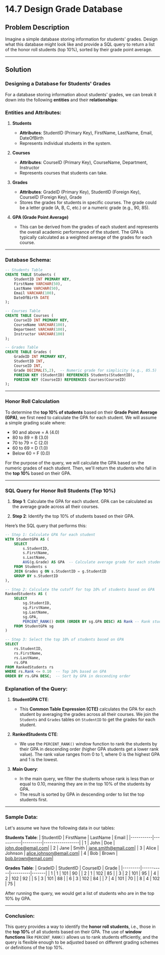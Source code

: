 # 14.7 Design Grade Database

## Problem Description
Imagine a simple database storing information for students' grades. Design what this database might look like and provide a SQL query to return a list of the honor roll students (top 10%), sorted by their grade point average.

---

## Solution

### **Designing a Database for Students' Grades**

For a database storing information about students' grades, we can break it down into the following **entities** and their **relationships**:

### **Entities and Attributes**:

1. **Students**
   - **Attributes**: StudentID (Primary Key), FirstName, LastName, Email, DateOfBirth
   - Represents individual students in the system.

2. **Courses**
   - **Attributes**: CourseID (Primary Key), CourseName, Department, Instructor
   - Represents courses that students can take.

3. **Grades**
   - **Attributes**: GradeID (Primary Key), StudentID (Foreign Key), CourseID (Foreign Key), Grade
   - Stores the grades for students in specific courses. The grade could be a letter grade (A, B, C, etc.) or a numeric grade (e.g., 90, 85).

4. **GPA (Grade Point Average)**
   - This can be derived from the grades of each student and represents the overall academic performance of the student. The GPA is typically calculated as a weighted average of the grades for each course.

---

### **Database Schema**:

```sql
-- Students Table
CREATE TABLE Students (
    StudentID INT PRIMARY KEY,
    FirstName VARCHAR(50),
    LastName VARCHAR(50),
    Email VARCHAR(100),
    DateOfBirth DATE
);

-- Courses Table
CREATE TABLE Courses (
    CourseID INT PRIMARY KEY,
    CourseName VARCHAR(100),
    Department VARCHAR(100),
    Instructor VARCHAR(100)
);

-- Grades Table
CREATE TABLE Grades (
    GradeID INT PRIMARY KEY,
    StudentID INT,
    CourseID INT,
    Grade DECIMAL(5,2),  -- Numeric grade for simplicity (e.g., 85.5)
    FOREIGN KEY (StudentID) REFERENCES Students(StudentID),
    FOREIGN KEY (CourseID) REFERENCES Courses(CourseID)
);
```

---

### **Honor Roll Calculation**

To determine the **top 10% of students** based on their **Grade Point Average (GPA)**, we first need to calculate the GPA for each student. We will assume a simple grading scale where:
- 90 and above = A (4.0)
- 80 to 89 = B (3.0)
- 70 to 79 = C (2.0)
- 60 to 69 = D (1.0)
- Below 60 = F (0.0)

For the purpose of the query, we will calculate the GPA based on the numeric grades of each student. Then, we'll return the students who fall in the **top 10%** based on their GPA.

---

### **SQL Query for Honor Roll Students (Top 10%)**

1. **Step 1**: Calculate the GPA for each student. GPA can be calculated as the average grade across all their courses.

2. **Step 2**: Identify the top 10% of students based on their GPA.

Here’s the SQL query that performs this:

```sql
-- Step 1: Calculate GPA for each student
WITH StudentGPA AS (
    SELECT
        s.StudentID,
        s.FirstName,
        s.LastName,
        AVG(g.Grade) AS GPA  -- Calculate average grade for each student
    FROM Students s
    JOIN Grades g ON s.StudentID = g.StudentID
    GROUP BY s.StudentID
),

-- Step 2: Calculate the cutoff for top 10% of students based on GPA
RankedStudents AS (
    SELECT
        sg.StudentID,
        sg.FirstName,
        sg.LastName,
        sg.GPA,
        PERCENT_RANK() OVER (ORDER BY sg.GPA DESC) AS Rank -- Rank students by GPA
    FROM StudentGPA sg
)

-- Step 3: Select the top 10% of students based on GPA
SELECT
    rs.StudentID,
    rs.FirstName,
    rs.LastName,
    rs.GPA
FROM RankedStudents rs
WHERE rs.Rank <= 0.10  -- Top 10% based on GPA
ORDER BY rs.GPA DESC;  -- Sort by GPA in descending order
```

### **Explanation of the Query**:

1. **StudentGPA CTE**: 
   - This **Common Table Expression (CTE)** calculates the GPA for each student by averaging the grades across all their courses. We join the `Students` and `Grades` tables on `StudentID` to get the grades for each student.

2. **RankedStudents CTE**:
   - We use the `PERCENT_RANK()` window function to rank the students by their GPA in descending order (higher GPA students get a lower rank value). The rank value ranges from 0 to 1, where 0 is the highest GPA and 1 is the lowest.

3. **Main Query**:
   - In the main query, we filter the students whose rank is less than or equal to 0.10, meaning they are in the top 10% of the students by GPA.
   - The result is sorted by GPA in descending order to list the top students first.

---

### **Sample Data**:

Let's assume we have the following data in our tables:

**Students Table**:
| StudentID | FirstName | LastName | Email            |
|-----------|-----------|----------|------------------|
| 1         | John      | Doe      | john.doe@email.com|
| 2         | Jane      | Smith    | jane.smith@email.com|
| 3         | Alice     | Johnson  | alice.johnson@email.com|
| 4         | Bob       | Brown    | bob.brown@email.com|

**Grades Table**:
| GradeID | StudentID | CourseID | Grade |
|---------|-----------|----------|-------|
| 1       | 1         | 101      | 90    |
| 2       | 1         | 102      | 85    |
| 3       | 2         | 101      | 95    |
| 4       | 2         | 102      | 92    |
| 5       | 3         | 101      | 88    |
| 6       | 3         | 102      | 84    |
| 7       | 4         | 101      | 70    |
| 8       | 4         | 102      | 75    |

After running the query, we would get a list of students who are in the top 10% by GPA.

---

### **Conclusion**:

This query provides a way to identify the **honor roll students**, i.e., those in the **top 10%** of all students based on their GPA. The use of **window functions** like `PERCENT_RANK()` allows us to rank students efficiently, and the query is flexible enough to be adjusted based on different grading schemes or definitions of the top 10%.
